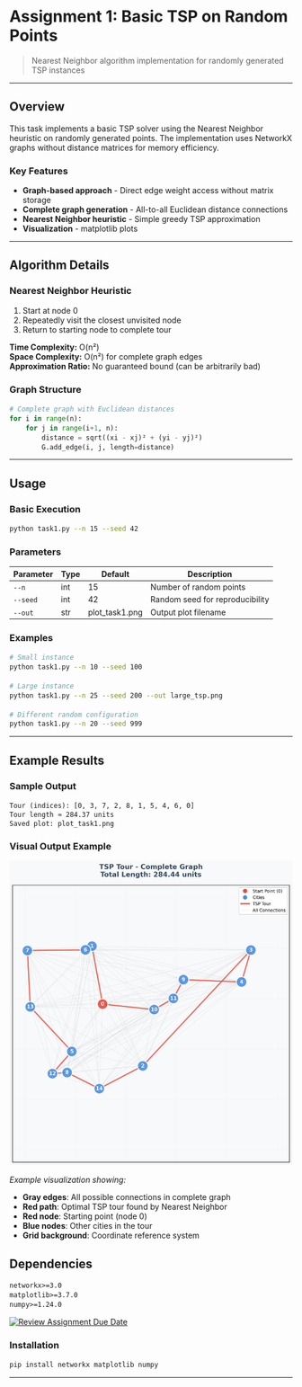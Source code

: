# Assignment 1: Basic TSP on Random Points

> Nearest Neighbor algorithm implementation for randomly generated TSP instances

---

## Overview

This task implements a basic TSP solver using the Nearest Neighbor heuristic on randomly generated points. The implementation uses NetworkX graphs without distance matrices for memory efficiency.

### Key Features

- **Graph-based approach** - Direct edge weight access without matrix storage
- **Complete graph generation** - All-to-all Euclidean distance connections
- **Nearest Neighbor heuristic** - Simple greedy TSP approximation
- **Visualization** - matplotlib plots

---

## Algorithm Details

### Nearest Neighbor Heuristic
1. Start at node 0
2. Repeatedly visit the closest unvisited node
3. Return to starting node to complete tour

**Time Complexity:** O(n²)  
**Space Complexity:** O(n²) for complete graph edges  
**Approximation Ratio:** No guaranteed bound (can be arbitrarily bad)

### Graph Structure
```python
# Complete graph with Euclidean distances
for i in range(n):
    for j in range(i+1, n):
        distance = sqrt((xi - xj)² + (yi - yj)²)
        G.add_edge(i, j, length=distance)
```

---

## Usage

### Basic Execution
```bash
python task1.py --n 15 --seed 42
```

### Parameters
| Parameter | Type | Default | Description |
|-----------|------|---------|-------------|
| `--n` | int | 15 | Number of random points |
| `--seed` | int | 42 | Random seed for reproducibility |
| `--out` | str | plot_task1.png | Output plot filename |

### Examples
```bash
# Small instance
python task1.py --n 10 --seed 100

# Large instance  
python task1.py --n 25 --seed 200 --out large_tsp.png

# Different random configuration
python task1.py --n 20 --seed 999
```

---

## Example Results

### Sample Output
```
Tour (indices): [0, 3, 7, 2, 8, 1, 5, 4, 6, 0]
Tour length ≈ 284.37 units
Saved plot: plot_task1.png
```
### Visual Output Example

![TSP Tour Visualization](plot_task1.png)

*Example visualization showing:*
- **Gray edges**: All possible connections in complete graph
- **Red path**: Optimal TSP tour found by Nearest Neighbor
- **Red node**: Starting point (node 0)
- **Blue nodes**: Other cities in the tour
- **Grid background**: Coordinate reference system

## Dependencies

```txt
networkx>=3.0
matplotlib>=3.7.0
numpy>=1.24.0
```
[![Review Assignment Due Date](https://classroom.github.com/assets/deadline-readme-button-22041afd0340ce965d47ae6ef1cefeee28c7c493a6346c4f15d667ab976d596c.svg)](https://classroom.github.com/a/hZgqM1Y0)

### Installation
```bash
pip install networkx matplotlib numpy
```

---
